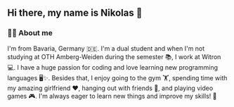 ## Hi there, my name is Nikolas 👋

### 🙋‍♂️ About me

I'm from Bavaria, Germany 🇩🇪. I'm a dual student and when I'm not studying at OTH Amberg-Weiden during the semester 📚, I work at Witron 💻.
I have a huge passion for coding and love learning new programming languages 🖥️✨. Besides that, I enjoy going to the gym 🏋️, spending time with my amazing girlfriend ❤️, hanging out with friends 🎉, and playing video games 🎮. 
I'm always eager to learn new things and improve my skills! 🚀

